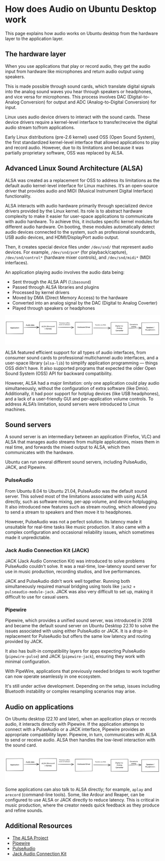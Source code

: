 # How does Audio on Ubuntu Desktop work

This page explains how audio works on Ubuntu desktop from the hardware layer to the application layer.

## The hardware layer

When you use applications that play or record audio, they get the audio input from hardware like microphones and return audio output using speakers.

This is made possible through sound cards, which translate digital signals into the analog sound waves you hear through speakers or headphones, and vice versa for microphones. This process involves DAC (Digital-to-Analog Conversion) for output and ADC (Analog-to-Digital Conversion) for input.

Linux uses audio device drivers to interact with the sound cards. These device drivers require a kernel-level interface to transfer/receive the digital audio stream to/from applications.

Early Linux distributions (pre-2.6 kernel) used OSS (Open Sound System), the first standardized kernel-level interface that allowed applications to play and record audio. However, due to its limitations and because it was partially proprietary software, OSS was replaced by ALSA.

## Advanced Linux Sound Architecture (ALSA)

ALSA was created as a replacement for OSS to address its limitations as the default audio kernel-level interface for Linux machines. It’s an open-source driver that provides audio and MIDI (Musical Instrument Digital Interface) functionality.

ALSA interacts with audio hardware primarily through specialized device drivers provided by the Linux kernel. Its role is to abstract hardware complexity to make it easier for user-space applications to communicate with audio hardware. To achieve this, it includes specific kernel modules for different audio hardware. On booting, these modules automatically detect audio devices connected to the system, such as professional soundcards, USB audio devices, and HDMI/DisplayPort audio output.

Then, it creates special device files under `/dev/snd/` that represent audio devices. For example, `/dev/snd/pcm*` (for playback/capture), `/dev/snd/control*` (hardware mixer controls), and `/dev/snd/midi*` (MIDI interfaces).

An application playing audio involves the audio data being:

* Sent through the ALSA API (`libasound`)
* Passed through ALSA libraries and plugins
* Processed by kernel drivers
* Moved by DMA (Direct Memory Access) to the hardware
* Converted into an analog signal by the DAC (Digital to Analog Coverter)
* Played through speakers or headphones

![ALSA only flow on Ubuntu](../assets/explanation/audio-on-ubuntu/alsa-flow.jpg)

ALSA featured efficient support for all types of audio interfaces, from consumer sound cards to professional multichannel audio interfaces, and a user-space library (`alsa-lib`) to simplify application programming — things OSS didn't have. It also supported programs that expected the older Open Sound System (OSS) API for backward compatibility.

However, ALSA had a major limitation: only one application could play audio simultaneously, without the configuration of extra software (like Dmix). Additionally, it had poor support for hotplug devices (like USB headphones), and a lack of a user-friendly GUI and per-application volume controls. To address ALSA’s limitation, sound servers were introduced to Linux machines.

## Sound servers

A sound server is an intermediary between an application (Firefox, VLC) and ALSA that manages audio streams from multiple applications, mixes them in real time, and forwards the mixed output to ALSA, which then communicates with the hardware. 

Ubuntu can run several different sound servers, including PulseAudio, JACK, and Pipewire.

### PulseAudio

From Ubuntu 8.04 to Ubuntu 21.04, PulseAudio was the default sound server. This solved most of the limitations associated with using ALSA directly, such as software mixing, per-app volume, and device hotplugging. It also introduced new features such as stream routing, which allowed you to send a stream to speakers and then move it to headphones.

However, PulseAudio was not a perfect solution. Its latency made it unsuitable for real-time tasks like music production. It also came with a complex configuration and occasional reliability issues, which sometimes made it unpredictable.

### Jack Audio Connection Kit (JACK)

JACK (Jack Audio Connection Kit) was introduced to solve problems PulseAudio couldn't solve. It was a real-time, low-latency sound server for use in music production, recording studios, and live performances.

JACK and PulseAudio didn’t work well together. Running both simultaneously required manual bridging using tools like `jack2` + `pulseaudio-module-jack`. JACK was also very difficult to set up, making it difficult to use for casual users.

### Pipewire

Pipewire, which provides a unified sound server, was introduced in 2018 and became the default sound server on Ubuntu Desktop 22.10 to solve the issues associated with using either PulseAudio or JACK. It is a drop-in replacement for PulseAudio but offers the same low latency and routing provided by JACK.

It also has built-in compatibility layers for apps expecting PulseAudio (`pipewire-pulse`) and JACK (`pipewire-jack`), ensuring they work with minimal configuration. 

With PipeWire, applications that previously needed bridges to work together can now operate seamlessly in one ecosystem.

It's still under active development. Depending on the setup, issues including Bluetooth instability or complex resampling scenarios may arise.

## Audio on applications

On Ubuntu desktop (22.10 and later), when an application plays or records audio, it interacts directly with Pipewire. If the application attemps to connect with a PulseAudio or a JACK interface, Pipewire provides an appropriate compatibility layer. Pipewire, in turn, communicates with ALSA to send or receive audio. ALSA then handles the low-level interaction with the sound card.

![How audio works on ubuntu](../assets/explanation/audio-on-ubuntu/alsa-flow.jpg)

Some applications can also talk to ALSA directly; for example, `aplay` and `arecord` (command-line tools). Some, like Ardour and Reaper, can be configured to use ALSA or JACK directly to reduce latency. This is critical in music production, where the creator needs quick feedback as they produce and refine sounds.

## Additional Resources

- [The ALSA Project](https://www.alsa-project.org/wiki/Main_Page)
- [Pipewire](https://pipewire.org/)
- [PulseAudio](https://wiki.archlinux.org/title/PulseAudio)
- [Jack Audio Connection Kit](https://jackaudio.org/)
